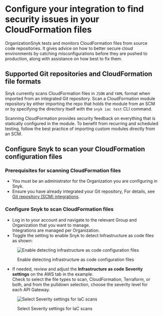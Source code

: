 # Configure your integration to find security issues in your CloudFormation files

OrganizationSnyk tests and monitors CloudFormation files from source code repositories. It gives advice on how to better secure cloud environments by catching misconfigurations before they are pushed to production, along with assistance on how best to fix them.

## Supported Git repositories and CloudFormation file formats

Snyk currently scans CloudFormation files in `JSON` and `YAML` format when imported from an integrated Git repository. Scan a CloudFormation module repository by either importing the repo that holds the module from an SCM or by specifying the directory itself with the `snyk iac test` CLI command.

Scanning CloudFormation provides security feedback on everything that is statically configured in the module. To benefit from recurring and scheduled testing, follow the best practice of importing custom modules directly from an SCM.

## Configure Snyk to scan your CloudFormation configuration files

### **Prerequisites for scanning CloudFormation files**

* You must be an administrator for the Organization you are configuring in Snyk.
* Ensure you have already integrated your Git repository, For details, see [Git repository (SCM) integrations](../../../integrations/git-repository-scm-integrations/).

### **Configure Snyk to scan CloudFormation files**

* Log in to your account and navigate to the relevant Group and Organization that you want to manage.\
  Integrations are managed per Organization.
* Toggle the setting to enable Snyk to detect Infrastructure as code files as shown:

<figure><img src="../../../.gitbook/assets/snyk-iac-enable.png" alt="Enable detecting infrastructure as code configuration files"><figcaption><p>Enable detecting infrastructure as code configuration files</p></figcaption></figure>

* If needed, review and adjust the **Infrastructure as code** **Severity settings** on the AWS tab in the example.\
  Check to select the file types to scan, CloudFormation, Terraform, or both, and from the pulldown selection, choose the severity level for each API Gateway.

<figure><img src="../../../.gitbook/assets/image (107) (1) (1) (1) (1) (1) (1) (1) (1) (1) (1) (1) (1) (1) (1) (1) (1) (1) (1) (1) (1) (1) (2).png" alt="Select Severity settings for IaC scans"><figcaption><p>Select Severity settings for IaC scans</p></figcaption></figure>
